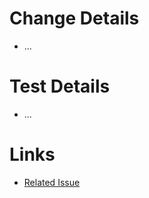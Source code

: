 # Change Details
* ...

# Test Details
* ...

# Links
* [Related Issue](https://github.com/bonusbits/bonusbits_mediawiki/issues/00)